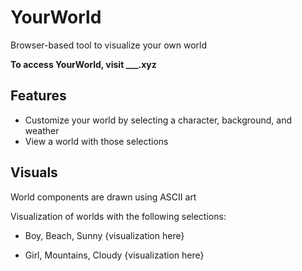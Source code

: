 # YourWorld
Browser-based tool to visualize your own world

**To access YourWorld, visit ___.xyz**

## Features
- Customize your world by selecting a character, background, and weather 
- View a world with those selections

## Visuals
World components are drawn using ASCII art

Visualization of worlds with the following selections:
- Boy, Beach, Sunny
{visualization here}

- Girl, Mountains, Cloudy
{visualization here}
